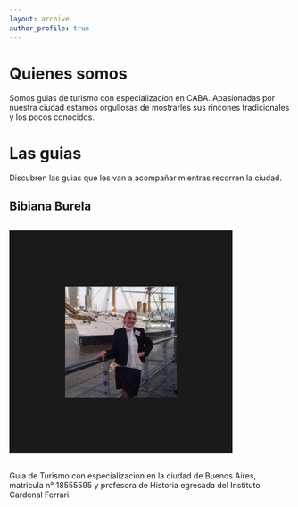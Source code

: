 ```yaml
---
layout: archive
author_profile: true
---
```


# Quienes somos

Somos guias de turismo con especializacion en CABA. Apasionadas por nuestra ciudad estamos orgullosas de mostrarles sus rincones tradicionales y los pocos conocidos.

# Las guias

Discubren las guias que les van a acompañar mientras recorren la ciudad.

## Bibiana Burela

<div>
    <p style="float: left;"><img src="/assets/images/bibi.jpg" height="200px" width="200px" border="100px"></p>
    <p style="float: right;">Guia de Turismo con especializacion en la ciudad de Buenos Aires, matricula n° 18555595 y profesora de Historia egresada del Instituto Cardenal Ferrari.</p>
</div>

